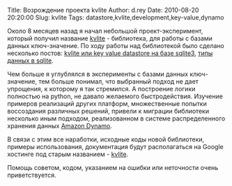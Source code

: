 Title: Возрождение проекта kvlite
Author: d.rey
Date: 2010-08-20 20:20:00
Slug: kvlite
Tags: datastore,kvlite,development,key-value,dynamo

Около 8 месяцев назад я начал небольшой проект-эксперимент, который получил название [kvlite](http://code.google.com/p/kvlite/) - библиотека, для работы с базами данных ключ-значение. По ходу работы над библиотекой  было сделано несколько постов: [kvlite или key value datastore на базе sqlite3](http://devel.ownport.net/2010/01/kvlite-keyvalue-datastore-sqlite3.html), [типы данных в sqlite](http://devel.ownport.net/2010/02/sqlite.html). 

Чем больше я углублялся в эксперименты с базами данных ключ-значение, тем больше понимал, что выбранный подход не дает упрощения, к которому я так стремился. А построение логики полностью на python, не давало желаемого быстродействия. Изучение примеров реализаций других платформ, множественные попытки воссоздания различных решений, привели к миграции библиотеки несколько иным подходом, реализованном в системе распределенного хранения данных [Amazon Dynamo](http://devel.ownport.net/2010/08/dynamo.html).

В связи с этим все наработки, исходные коды новой библиотеки, примеры использования, документация будут располагаться на Google хостинге под старым названием - [kvlite](http://code.google.com/p/kvlite/). 

Помощь советом, кодом,  указанием на ошибки или неточности очень приветствуется.
